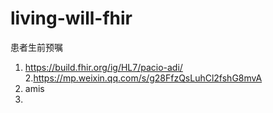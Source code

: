 # living-will-fhir
患者生前预嘱


1. https://build.fhir.org/ig/HL7/pacio-adi/
2.https://mp.weixin.qq.com/s/g28FfzQsLuhCl2fshG8mvA
3. amis
4. 
